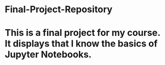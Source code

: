 # Final-Project-Repository

# This is a final project for my course. It displays that I know the basics of Jupyter Notebooks.
